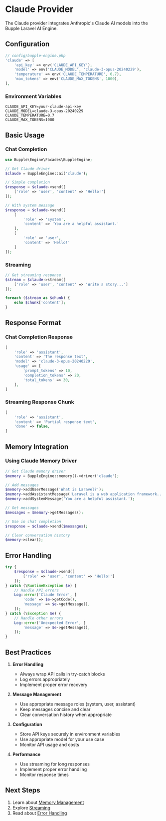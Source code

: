 # Claude Provider

The Claude provider integrates Anthropic's Claude AI models into the Bupple Laravel AI Engine.

## Configuration

```php
// config/bupple-engine.php
'claude' => [
    'api_key' => env('CLAUDE_API_KEY'),
    'model' => env('CLAUDE_MODEL', 'claude-3-opus-20240229'),
    'temperature' => env('CLAUDE_TEMPERATURE', 0.7),
    'max_tokens' => env('CLAUDE_MAX_TOKENS', 1000),
],
```

### Environment Variables

```env
CLAUDE_API_KEY=your-claude-api-key
CLAUDE_MODEL=claude-3-opus-20240229
CLAUDE_TEMPERATURE=0.7
CLAUDE_MAX_TOKENS=1000
```

## Basic Usage

### Chat Completion

```php
use Bupple\Engine\Facades\BuppleEngine;

// Get Claude driver
$claude = BuppleEngine::ai('claude');

// Simple completion
$response = $claude->send([
    ['role' => 'user', 'content' => 'Hello!']
]);

// With system message
$response = $claude->send([
    [
        'role' => 'system',
        'content' => 'You are a helpful assistant.'
    ],
    [
        'role' => 'user',
        'content' => 'Hello!'
    ]
]);
```

### Streaming

```php
// Get streaming response
$stream = $claude->stream([
    ['role' => 'user', 'content' => 'Write a story...']
]);

foreach ($stream as $chunk) {
    echo $chunk['content'];
}
```

## Response Format

### Chat Completion Response

```php
[
    'role' => 'assistant',
    'content' => 'The response text',
    'model' => 'claude-3-opus-20240229',
    'usage' => [
        'prompt_tokens' => 10,
        'completion_tokens' => 20,
        'total_tokens' => 30,
    ],
]
```

### Streaming Response Chunk

```php
[
    'role' => 'assistant',
    'content' => 'Partial response text',
    'done' => false,
]
```

## Memory Integration

### Using Claude Memory Driver

```php
// Get Claude memory driver
$memory = BuppleEngine::memory()->driver('claude');

// Add messages
$memory->addUserMessage('What is Laravel?');
$memory->addAssistantMessage('Laravel is a web application framework...');
$memory->addSystemMessage('You are a helpful assistant.');

// Get messages
$messages = $memory->getMessages();

// Use in chat completion
$response = $claude->send($messages);

// Clear conversation history
$memory->clear();
```

## Error Handling

```php
try {
    $response = $claude->send([
        ['role' => 'user', 'content' => 'Hello!']
    ]);
} catch (\RuntimeException $e) {
    // Handle API errors
    Log::error('Claude Error', [
        'code' => $e->getCode(),
        'message' => $e->getMessage(),
    ]);
} catch (\Exception $e) {
    // Handle other errors
    Log::error('Unexpected Error', [
        'message' => $e->getMessage(),
    ]);
}
```

## Best Practices

1. **Error Handling**
   - Always wrap API calls in try-catch blocks
   - Log errors appropriately
   - Implement proper error recovery

2. **Message Management**
   - Use appropriate message roles (system, user, assistant)
   - Keep messages concise and clear
   - Clear conversation history when appropriate

3. **Configuration**
   - Store API keys securely in environment variables
   - Use appropriate model for your use case
   - Monitor API usage and costs

4. **Performance**
   - Use streaming for long responses
   - Implement proper error handling
   - Monitor response times

## Next Steps

1. Learn about [Memory Management](../../guide/core/memory-management)
2. Explore [Streaming](../../guide/core/streaming)
3. Read about [Error Handling](../../guide/advanced/error-handling)
